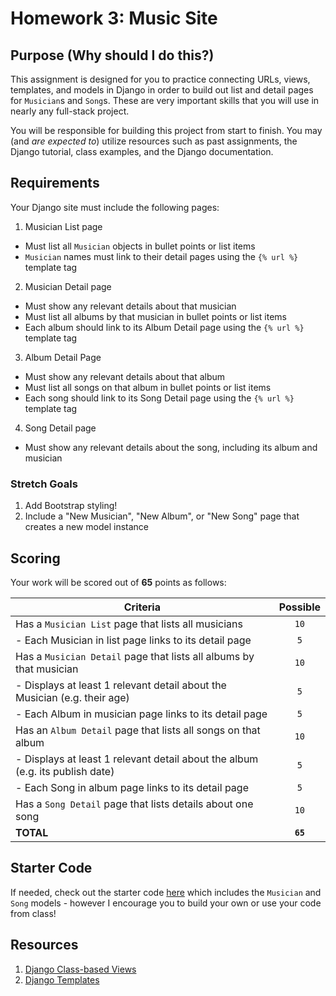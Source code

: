 # Homework 3: Music Site 

## Purpose (Why should I do this?)

This assignment is designed for you to practice connecting URLs, views, templates, and models in Django in order to build out list and detail pages for `Musician`s and `Song`s. These are very important skills that you will use in nearly any full-stack project.

You will be responsible for building this project from start to finish. You may (and _are expected to_) utilize resources such as past assignments, the Django tutorial, class examples, and the Django documentation.

## Requirements

Your Django site must include the following pages:

1. Musician List page
  - Must list all `Musician` objects in bullet points or list items
  - `Musician` names must link to their detail pages using the `{% url %}` template tag
2. Musician Detail page
  - Must show any relevant details about that musician
  - Must list all albums by that musician in bullet points or list items
  - Each album should link to its Album Detail page using the `{% url %}` template tag
3. Album Detail Page
  - Must show any relevant details about that album
  - Must list all songs on that album in bullet points or list items
  - Each song should link to its Song Detail page using the `{% url %}` template tag
4. Song Detail page
  - Must show any relevant details about the song, including its album and musician

### Stretch Goals

1. Add Bootstrap styling!
1. Include a "New Musician", "New Album", or "New Song" page that creates a new model instance

## Scoring

Your work will be scored out of **65** points as follows:

| Criteria                                       | Possible  |
| ---------------------------------------------- | :-------: |
| Has a `Musician List` page that lists all musicians |    `10`    |
| - Each Musician in list page links to its detail page |   `5`    |
| Has a `Musician Detail` page that lists all albums by that musician |    `10`    |
| - Displays at least 1 relevant detail about the Musician (e.g. their age) | `5` |
| - Each Album in musician page links to its detail page |   `5`    |
| Has an `Album Detail` page that lists all songs on that album |    `10`    |
| - Displays at least 1 relevant detail about the album (e.g. its publish date) | `5` |
| - Each Song in album page links to its detail page |   `5`    |
| Has a `Song Detail` page that lists details about one song |    `10`    |
| **TOTAL**                                  | **`65`** |

## Starter Code

If needed, check out the starter code [here](https://github.com/meredithcat/django-music-site) which includes the `Musician` and `Song` models - however I encourage you to build your own or use your code from class!

## Resources

1. [Django Class-based Views](https://docs.djangoproject.com/en/3.0/topics/class-based-views/)
1. [Django Templates](https://docs.djangoproject.com/en/3.0/topics/templates/)
